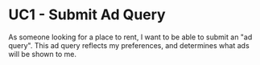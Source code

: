 # UC1 - Submit Ad Query

As someone looking for a place to rent, I want to be able to submit an "ad query".
This ad query reflects my preferences, and determines what ads will be shown to me.

